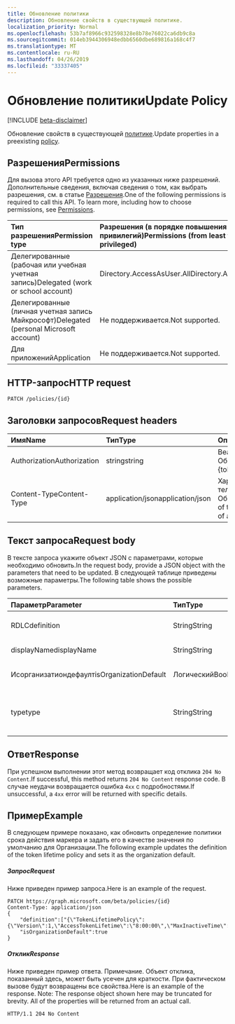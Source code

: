 ```yaml
---
title: Обновление политики
description: Обновление свойств в существующей политике.
localization_priority: Normal
ms.openlocfilehash: 53b7af8966c932598328e8b78e76022ca6db9c8a
ms.sourcegitcommit: 014eb3944306948edbb6560dbe689816a168c4f7
ms.translationtype: MT
ms.contentlocale: ru-RU
ms.lasthandoff: 04/26/2019
ms.locfileid: "33337405"
---
```

# <a name="update-policy"></a><span data-ttu-id="0efbb-103">Обновление политики</span><span class="sxs-lookup"><span data-stu-id="0efbb-103">Update Policy</span></span>

[!INCLUDE [beta-disclaimer](../../includes/beta-disclaimer.md)]

<span data-ttu-id="0efbb-104">Обновление свойств в существующей [политике](../resources/policy.md).</span><span class="sxs-lookup"><span data-stu-id="0efbb-104">Update properties in a preexisting [policy](../resources/policy.md).</span></span>

## <a name="permissions"></a><span data-ttu-id="0efbb-105">Разрешения</span><span class="sxs-lookup"><span data-stu-id="0efbb-105">Permissions</span></span>
<span data-ttu-id="0efbb-p101">Для вызова этого API требуется одно из указанных ниже разрешений. Дополнительные сведения, включая сведения о том, как выбрать разрешения, см. в статье [Разрешения](/graph/permissions-reference).</span><span class="sxs-lookup"><span data-stu-id="0efbb-p101">One of the following permissions is required to call this API. To learn more, including how to choose permissions, see [Permissions](/graph/permissions-reference).</span></span>

|<span data-ttu-id="0efbb-108">Тип разрешения</span><span class="sxs-lookup"><span data-stu-id="0efbb-108">Permission type</span></span>      | <span data-ttu-id="0efbb-109">Разрешения (в порядке повышения привилегий)</span><span class="sxs-lookup"><span data-stu-id="0efbb-109">Permissions (from least to most privileged)</span></span>              |
|:--------------------|:---------------------------------------------------------|
|<span data-ttu-id="0efbb-110">Делегированные (рабочая или учебная учетная запись)</span><span class="sxs-lookup"><span data-stu-id="0efbb-110">Delegated (work or school account)</span></span> | <span data-ttu-id="0efbb-111">Directory.AccessAsUser.All</span><span class="sxs-lookup"><span data-stu-id="0efbb-111">Directory.AccessAsUser.All</span></span>    |
|<span data-ttu-id="0efbb-112">Делегированные (личная учетная запись Майкрософт)</span><span class="sxs-lookup"><span data-stu-id="0efbb-112">Delegated (personal Microsoft account)</span></span> | <span data-ttu-id="0efbb-113">Не поддерживается.</span><span class="sxs-lookup"><span data-stu-id="0efbb-113">Not supported.</span></span>    |
|<span data-ttu-id="0efbb-114">Для приложений</span><span class="sxs-lookup"><span data-stu-id="0efbb-114">Application</span></span> | <span data-ttu-id="0efbb-115">Не поддерживается.</span><span class="sxs-lookup"><span data-stu-id="0efbb-115">Not supported.</span></span> |

## <a name="http-request"></a><span data-ttu-id="0efbb-116">HTTP-запрос</span><span class="sxs-lookup"><span data-stu-id="0efbb-116">HTTP request</span></span>

```http
PATCH /policies/{id}
```
## <a name="request-headers"></a><span data-ttu-id="0efbb-117">Заголовки запросов</span><span class="sxs-lookup"><span data-stu-id="0efbb-117">Request headers</span></span>
| <span data-ttu-id="0efbb-118">Имя</span><span class="sxs-lookup"><span data-stu-id="0efbb-118">Name</span></span>       | <span data-ttu-id="0efbb-119">Тип</span><span class="sxs-lookup"><span data-stu-id="0efbb-119">Type</span></span> | <span data-ttu-id="0efbb-120">Описание</span><span class="sxs-lookup"><span data-stu-id="0efbb-120">Description</span></span>|
|:---------------|:--------|:----------|
| <span data-ttu-id="0efbb-121">Authorization</span><span class="sxs-lookup"><span data-stu-id="0efbb-121">Authorization</span></span>  | <span data-ttu-id="0efbb-122">string</span><span class="sxs-lookup"><span data-stu-id="0efbb-122">string</span></span>  | <span data-ttu-id="0efbb-p102">Bearer {токен}. Обязательный.</span><span class="sxs-lookup"><span data-stu-id="0efbb-p102">Bearer {token}. Required.</span></span> |
| <span data-ttu-id="0efbb-125">Content-Type</span><span class="sxs-lookup"><span data-stu-id="0efbb-125">Content-Type</span></span> | <span data-ttu-id="0efbb-126">application/json</span><span class="sxs-lookup"><span data-stu-id="0efbb-126">application/json</span></span>  | <span data-ttu-id="0efbb-p103">Характер данных в теле объекта. Обязательный.</span><span class="sxs-lookup"><span data-stu-id="0efbb-p103">Nature of the data in the body of an entity. Required.</span></span> |

## <a name="request-body"></a><span data-ttu-id="0efbb-129">Текст запроса</span><span class="sxs-lookup"><span data-stu-id="0efbb-129">Request body</span></span>
<span data-ttu-id="0efbb-130">В тексте запроса укажите объект JSON с параметрами, которые необходимо обновить.</span><span class="sxs-lookup"><span data-stu-id="0efbb-130">In the request body, provide a JSON object with the parameters that need to be updated.</span></span> <span data-ttu-id="0efbb-131">В следующей таблице приведены возможные параметры.</span><span class="sxs-lookup"><span data-stu-id="0efbb-131">The following table shows the possible parameters.</span></span>

| <span data-ttu-id="0efbb-132">Параметр</span><span class="sxs-lookup"><span data-stu-id="0efbb-132">Parameter</span></span>    | <span data-ttu-id="0efbb-133">Тип</span><span class="sxs-lookup"><span data-stu-id="0efbb-133">Type</span></span>   |<span data-ttu-id="0efbb-134">Описание</span><span class="sxs-lookup"><span data-stu-id="0efbb-134">Description</span></span>|
|:---------------|:--------|:----------|
|<span data-ttu-id="0efbb-135">RDLC</span><span class="sxs-lookup"><span data-stu-id="0efbb-135">definition</span></span>|<span data-ttu-id="0efbb-136">String</span><span class="sxs-lookup"><span data-stu-id="0efbb-136">String</span></span>|<span data-ttu-id="0efbb-137">Версия преобразованного объекта [Policy](../resources/policy.md) .</span><span class="sxs-lookup"><span data-stu-id="0efbb-137">The stringified version of the [policy](../resources/policy.md) object.</span></span>|
|<span data-ttu-id="0efbb-138">displayName</span><span class="sxs-lookup"><span data-stu-id="0efbb-138">displayName</span></span>|<span data-ttu-id="0efbb-139">String</span><span class="sxs-lookup"><span data-stu-id="0efbb-139">String</span></span>|<span data-ttu-id="0efbb-140">Настраиваемое имя политики.</span><span class="sxs-lookup"><span data-stu-id="0efbb-140">A custom name for the policy.</span></span>|
|<span data-ttu-id="0efbb-141">Исорганизатиондефаулт</span><span class="sxs-lookup"><span data-stu-id="0efbb-141">isOrganizationDefault</span></span>|<span data-ttu-id="0efbb-142">Логический</span><span class="sxs-lookup"><span data-stu-id="0efbb-142">Boolean</span></span>|<span data-ttu-id="0efbb-143">Указывает, применяется ли эта политика по умолчанию.</span><span class="sxs-lookup"><span data-stu-id="0efbb-143">Specifies if this policy is applied by default.</span></span>|
|<span data-ttu-id="0efbb-144">type</span><span class="sxs-lookup"><span data-stu-id="0efbb-144">type</span></span>|<span data-ttu-id="0efbb-145">String</span><span class="sxs-lookup"><span data-stu-id="0efbb-145">String</span></span>|<span data-ttu-id="0efbb-146">Указывает тип политики.</span><span class="sxs-lookup"><span data-stu-id="0efbb-146">Specifies the type of policy.</span></span> <span data-ttu-id="0efbb-147">В настоящее время должен быть "Токенлифетимеполици"</span><span class="sxs-lookup"><span data-stu-id="0efbb-147">Currently must be "TokenLifetimePolicy"</span></span>|

## <a name="response"></a><span data-ttu-id="0efbb-148">Ответ</span><span class="sxs-lookup"><span data-stu-id="0efbb-148">Response</span></span>

<span data-ttu-id="0efbb-149">При успешном выполнении этот метод возвращает код отклика `204 No Content`.</span><span class="sxs-lookup"><span data-stu-id="0efbb-149">If successful, this method returns `204 No Content` response code.</span></span> <span data-ttu-id="0efbb-150">В случае неудачи возвращается ошибка `4xx` с подробностями.</span><span class="sxs-lookup"><span data-stu-id="0efbb-150">If unsuccessful, a `4xx` error will be returned with specific details.</span></span>

## <a name="example"></a><span data-ttu-id="0efbb-151">Пример</span><span class="sxs-lookup"><span data-stu-id="0efbb-151">Example</span></span>
<span data-ttu-id="0efbb-152">В следующем примере показано, как обновить определение политики срока действия маркера и задать его в качестве значения по умолчанию для Организации.</span><span class="sxs-lookup"><span data-stu-id="0efbb-152">The following example updates the definition of the token lifetime policy and sets it as the organization default.</span></span>

##### <a name="request"></a><span data-ttu-id="0efbb-153">Запрос</span><span class="sxs-lookup"><span data-stu-id="0efbb-153">Request</span></span>
<span data-ttu-id="0efbb-154">Ниже приведен пример запроса.</span><span class="sxs-lookup"><span data-stu-id="0efbb-154">Here is an example of the request.</span></span>

```http
PATCH https://graph.microsoft.com/beta/policies/{id}
Content-Type: application/json
{
    "definition":["{\"TokenLifetimePolicy\":{\"Version\":1,\"AccessTokenLifetime\":\"8:00:00\",\"MaxInactiveTime\":\"20:00:00\",}}"],
    "isOrganizationDefault":true
}
```

##### <a name="response"></a><span data-ttu-id="0efbb-155">Отклик</span><span class="sxs-lookup"><span data-stu-id="0efbb-155">Response</span></span>
<span data-ttu-id="0efbb-p107">Ниже приведен пример ответа. Примечание. Объект отклика, показанный здесь, может быть усечен для краткости. При фактическом вызове будут возвращены все свойства.</span><span class="sxs-lookup"><span data-stu-id="0efbb-p107">Here is an example of the response. Note: The response object shown here may be truncated for brevity. All of the properties will be returned from an actual call.</span></span>

```http
HTTP/1.1 204 No Content
```
